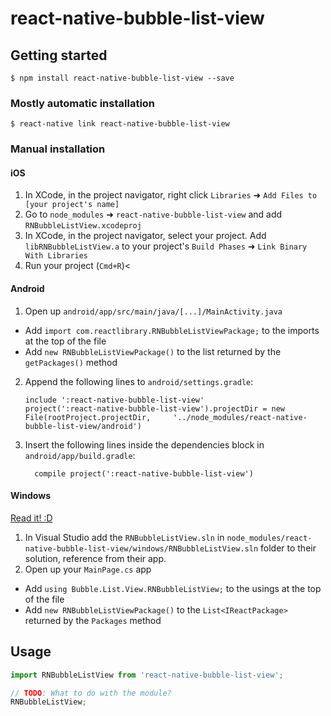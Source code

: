 
# react-native-bubble-list-view

## Getting started

`$ npm install react-native-bubble-list-view --save`

### Mostly automatic installation

`$ react-native link react-native-bubble-list-view`

### Manual installation


#### iOS

1. In XCode, in the project navigator, right click `Libraries` ➜ `Add Files to [your project's name]`
2. Go to `node_modules` ➜ `react-native-bubble-list-view` and add `RNBubbleListView.xcodeproj`
3. In XCode, in the project navigator, select your project. Add `libRNBubbleListView.a` to your project's `Build Phases` ➜ `Link Binary With Libraries`
4. Run your project (`Cmd+R`)<

#### Android

1. Open up `android/app/src/main/java/[...]/MainActivity.java`
  - Add `import com.reactlibrary.RNBubbleListViewPackage;` to the imports at the top of the file
  - Add `new RNBubbleListViewPackage()` to the list returned by the `getPackages()` method
2. Append the following lines to `android/settings.gradle`:
  	```
  	include ':react-native-bubble-list-view'
  	project(':react-native-bubble-list-view').projectDir = new File(rootProject.projectDir, 	'../node_modules/react-native-bubble-list-view/android')
  	```
3. Insert the following lines inside the dependencies block in `android/app/build.gradle`:
  	```
      compile project(':react-native-bubble-list-view')
  	```

#### Windows
[Read it! :D](https://github.com/ReactWindows/react-native)

1. In Visual Studio add the `RNBubbleListView.sln` in `node_modules/react-native-bubble-list-view/windows/RNBubbleListView.sln` folder to their solution, reference from their app.
2. Open up your `MainPage.cs` app
  - Add `using Bubble.List.View.RNBubbleListView;` to the usings at the top of the file
  - Add `new RNBubbleListViewPackage()` to the `List<IReactPackage>` returned by the `Packages` method


## Usage
```javascript
import RNBubbleListView from 'react-native-bubble-list-view';

// TODO: What to do with the module?
RNBubbleListView;
```
  